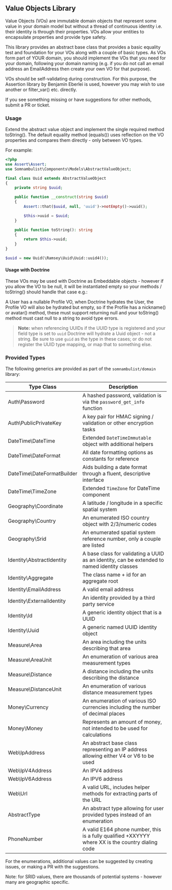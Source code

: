 ## Value Objects Library

Value Objects (VOs) are immutable domain objects that represent some value in your domain model but without
a thread of continuous identity i.e. their identity is through their properties. VOs allow your entities to
encapsulate properties and provide type safety.

This library provides an abstract base class that provides a basic equality test and foundation for your
VOs along with a couple of basic types. As VOs form part of YOUR domain, you should implement the VOs that
you need for your domain, following your domain naming (e.g. if you do not call an email address an
EmailAddress then create your own VO for that purpose).

VOs should be self-validating during construction. For this purpose, the Assertion library by Benjamin
Eberlei is used, however you may wish to use another or filter_var() etc. directly.

If you see something missing or have suggestions for other methods, submit a PR or ticket.

### Usage

Extend the abstract value object and implement the single required method toString(). The default equality
method (equals()) uses reflection on the VO properties and compares them directly - only between VO types.

For example:

```php
<?php
use Assert\Assert;
use Somnambulist\Components\Models\AbstractValueObject;

final class Uuid extends AbstractValueObject
{
    private string $uuid;

    public function __construct(string $uuid)
    {
        Assert::that($uuid, null, 'uuid')->notEmpty()->uuid();

        $this->uuid = $uuid;
    }

    public function toString(): string
    {
        return $this->uuid;
    }
}

$uuid = new Uuid(\Ramsey\Uuid\Uuid::uuid4());
```

#### Usage with Doctrine

These VOs may be used with Doctrine as Embeddable objects - however if you allow the VO to be null, it will
be instantiated empty so your methods / toString() should handle that case e.g.:

A User has a nullable Profile VO, when Doctrine hydrates the User, the Profile VO will also be hydrated but
empty, so if the Profile has a nickname() or avatar() method, these must support returning null and your
toString() method must cast null to a string to avoid type errors.

> __Note:__ when referencing UUIDs if the UUID type is registered and your field type is set to `uuid` Doctrine
> will hydrate a Uuid object - not a string. Be sure to use `guid` as the type in these cases; or do not register
> the UUID type mapping, or map that to something else.

### Provided Types

The following generics are provided as part of the `somnambulist/domain` library:

| Type Class                 | Description                                                                                       |
|----------------------------|---------------------------------------------------------------------------------------------------|
| Auth\Password              | A hashed password, validation is via the `password_get_info` function                             |
| Auth\PublicPrivateKey      | A key pair for HMAC signing / validation or other encryption tasks                                |
| DateTime\DateTime          | Extended `DateTimeImmutable` object with additional helpers                                       |
| DateTime\DateFormat        | All date formatting options as constants for reference                                            |
| DateTime\DateFormatBuilder | Aids building a date format through a fluent, descriptive interface                               |
| DateTime\TimeZone          | Extended `TimeZone` for DateTime component                                                        |
| Geography\Coordinate       | A latitude / longitude in a specific spatial system                                               |
| Geography\Country          | An enumerated ISO country object with 2/3/numeric codes                                           |
| Geography\Srid             | An enumerated spatial system reference number, only a couple are listed                           |
| Identity\AbstractIdentity  | A base class for validating a UUID as an identity, can be extended to named identity classes      |
| Identity\Aggregate         | The class name + id for an aggregate root                                                         |
| Identity\EmailAddress      | A valid email address                                                                             |
| Identity\ExternalIdentity  | An identity provided by a third party service                                                     |
| Identity\Id                | A generic identity object that is a UUID                                                          |
| Identity\Uuid              | A generic named UUID identity object                                                              |
| Measure\Area               | An area including the units describing that area                                                  |
| Measure\AreaUnit           | An enumeration of various area measurement types                                                  |
| Measure\Distance           | A distance including the units describing the distance                                            |
| Measure\DistanceUnit       | An enumeration of various distance measurement types                                              |
| Money\Currency             | An enumeration of various ISO currencies including the number of decimal places                   |
| Money\Money                | Represents an amount of money, not intended to be used for calculations                           |
| Web\IpAddress              | An abstract base class representing an IP address allowing either V4 or V6 to be used             |
| Web\IpV4Address            | An IPV4 address                                                                                   |
| Web\IpV6Address            | An IPV6 address                                                                                   |
| Web\Url                    | A valid URL, includes helper methods for extracting parts of the URL                              |
| AbstractType               | An abstract type allowing for user provided types instead of an enumeration                       |
| PhoneNumber                | A valid E164 phone number, this is a fully qualified +XXYYYY where XX is the country dialing code |

For the enumerations, additional values can be suggested by creating issues, or making a PR with the suggestions.

Note: for SRID values, there are thousands of potential systems - however many are geographic specific.
